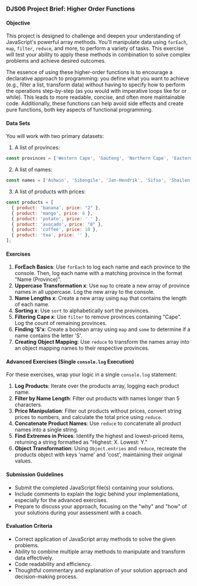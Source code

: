 ### DJS06 Project Brief: Higher Order Functions

#### Objective
This project is designed to challenge and deepen your understanding of JavaScript's powerful array methods. You'll manipulate data using `forEach`, `map`, `filter`, `reduce`, and more, to perform a variety of tasks. This exercise will test your ability to apply these methods in combination to solve complex problems and achieve desired outcomes.

The essence of using these higher-order functions is to encourage a declarative approach to programming: you define what you want to achieve (e.g., filter a list, transform data) without having to specify how to perform the operations step-by-step (as you would with imperative loops like for or while). This leads to more readable, concise, and often more maintainable code. Additionally, these functions can help avoid side effects and create pure functions, both key aspects of functional programming.

#### Data Sets
You will work with two primary datasets:

1. A list of provinces:
```javascript
const provinces = ['Western Cape', 'Gauteng', 'Northern Cape', 'Eastern Cape', 'KwaZulu-Natal', 'Free State'];
```
2. A list of names:
```javascript
const names = ['Ashwin', 'Sibongile', 'Jan-Hendrik', 'Sifso', 'Shailen', 'Frikkie'];
```
3. A list of products with prices:
```javascript
const products = [
  { product: 'banana', price: "2" },
  { product: 'mango', price: 6 },
  { product: 'potato', price: ' ' },
  { product: 'avocado', price: "8" },
  { product: 'coffee', price: 10 },
  { product: 'tea', price: '' },
];
```

#### Exercises

1. **ForEach Basics**: Use `forEach` to log each name and each province to the console. Then, log each name with a matching province in the format "Name (Province)".
2. **Uppercase Transformation x**: Use `map` to create a new array of province names in all uppercase. Log the new array to the console. 
3. **Name Lengths x**: Create a new array using `map` that contains the length of each name.
4. **Sorting x**: Use `sort` to alphabetically sort the provinces. 
5. **Filtering Cape x**: Use `filter` to remove provinces containing "Cape". Log the count of remaining provinces.
6. **Finding 'S'x**: Create a boolean array using `map` and `some` to determine if a name contains the letter 'S'.
7. **Creating Object Mapping**: Use `reduce` to transform the names array into an object mapping names to their respective provinces.

#### Advanced Exercises (Single `console.log` Execution)
For these exercises, wrap your logic in a single `console.log` statement:

1. **Log Products**: Iterate over the products array, logging each product name.
2. **Filter by Name Length**: Filter out products with names longer than 5 characters.
3. **Price Manipulation**: Filter out products without prices, convert string prices to numbers, and calculate the total price using `reduce`.
4. **Concatenate Product Names**: Use `reduce` to concatenate all product names into a single string.
5. **Find Extremes in Prices**: Identify the highest and lowest-priced items, returning a string formatted as "Highest: X. Lowest: Y."
6. **Object Transformation**: Using `Object.entries` and `reduce`, recreate the products object with keys 'name' and 'cost', maintaining their original values.

#### Submission Guidelines

- Submit the completed JavaScript file(s) containing your solutions.
- Include comments to explain the logic behind your implementations, especially for the advanced exercises.
- Prepare to discuss your approach, focusing on the "why" and "how" of your solutions during your assessment with a coach.

#### Evaluation Criteria

- Correct application of JavaScript array methods to solve the given problems.
- Ability to combine multiple array methods to manipulate and transform data effectively.
- Code readability and efficiency.
- Thoughtful commentary and explanation of your solution approach and decision-making process.

